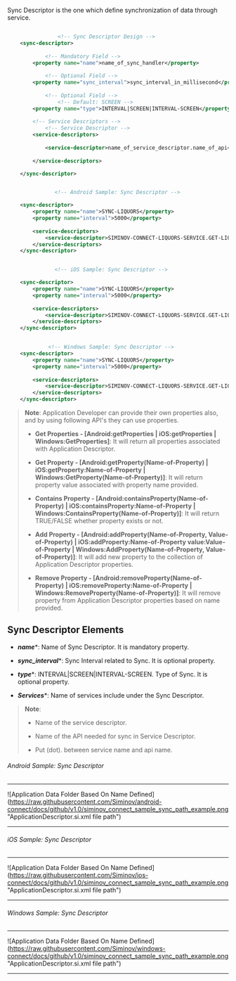 Sync Descriptor is the one which define synchronization of data through service.

```xml

                <!-- Sync Descriptor Design -->
    <sync-descriptor>
            
            <!-- Mandatory Field -->
        <property name="name">name_of_sync_handler</property>
			
            <!-- Optional Field -->
        <property name="sync_interval">sync_interval_in_millisecond</property>
     				
            <!-- Optional Field -->
                <!-- Default: SCREEN -->
        <property name="type">INTERVAL|SCREEN|INTERVAL-SCREEN</property>
			
        <!-- Service Descriptors -->
            <!-- Service Descriptor -->
        <service-descriptors>
     		    
            <service-descriptor>name_of_service_descriptor.name_of_api</service-descriptor>
     		    
        </service-descriptors>

    </sync-descriptor>

```

```xml

               <!-- Android Sample: Sync Descriptor -->

    <sync-descriptor>
        <property name="name">SYNC-LIQUORS</property>
        <property name="interval">5000</property>
	
        <service-descriptors>
            <service-descriptor>SIMINOV-CONNECT-LIQUORS-SERVICE.GET-LIQUORS</service-descriptor>
        </service-descriptors>
    </sync-descriptor>

```


```xml

               <!-- iOS Sample: Sync Descriptor -->

    <sync-descriptor>
        <property name="name">SYNC-LIQUORS</property>
        <property name="interval">5000</property>
	
        <service-descriptors>
            <service-descriptor>SIMINOV-CONNECT-LIQUORS-SERVICE.GET-LIQUORS</service-descriptor>
        </service-descriptors>
    </sync-descriptor>

```


```xml

             <!-- Windows Sample: Sync Descriptor -->
    <sync-descriptor>
        <property name="name">SYNC-LIQUORS</property>
        <property name="interval">5000</property>
	
        <service-descriptors>
            <service-descriptor>SIMINOV-CONNECT-LIQUORS-SERVICE.GET-LIQUORS</service-descriptor>
        </service-descriptors>
    </sync-descriptor>

```


> **Note**: Application Developer can provide their own properties also, and by using following API's they can use properties.
>
> - **Get Properties - [Android:getProperties | iOS:getProperties | Windows:GetProperties]**: It will return all properties associated with Application Descriptor.
>
> - **Get Property - [Android:getProperty(Name-of-Property) | iOS:getProperty:Name-of-Property | Windows:GetProperty(Name-of-Property)]**: It will return property value associated with property name provided.
>
> - **Contains Property - [Android:containsProperty(Name-of-Property) | iOS:containsProperty:Name-of-Property | Windows:ContainsProperty(Name-of-Property)]**: It will return TRUE/FALSE whether property exists or not.
>
> - **Add Property - [Android:addProperty(Name-of-Property, Value-of-Property) | iOS:addProperty:Name-of-Property value:Value-of-Property | Windows:AddProperty(Name-of-Property, Value-of-Property)]**: It will add new property to the  collection of Application Descriptor properties.
>
> - **Remove Property - [Android:removeProperty(Name-of-Property) | iOS:removeProperty:Name-of-Property | Windows:RemoveProperty(Name-of-Property)]**: It will remove property from Application Descriptor properties based on name provided.



## Sync Descriptor Elements

- _**name**_*: Name of Sync Descriptor. It is mandatory property.

- _**sync_interval**_*: Sync Interval related to Sync. It is optional property.

- _**type**_*: INTERVAL|SCREEN|INTERVAL-SCREEN. Type of Sync. It is optional property.

- _**Services**_*: Name of services include under the Sync Descriptor.


> **Note**:
>
> - Name of the service descriptor.
>
> - Name of the API needed for sync in Service Descriptor.
>
> - Put (dot). between service name and api name.


###### Android Sample: Sync Descriptor

***

![Application Data Folder Based On Name Defined] (https://raw.githubusercontent.com/Siminov/android-connect/docs/github/v1.0/siminov_connect_sample_sync_path_example.png "ApplicationDescriptor.si.xml file path")

***


###### iOS Sample: Sync Descriptor

***

![Application Data Folder Based On Name Defined] (https://raw.githubusercontent.com/Siminov/ios-connect/docs/github/v1.0/siminov_connect_sample_sync_path_example.png "ApplicationDescriptor.si.xml file path")

***


###### Windows Sample: Sync Descriptor

***

![Application Data Folder Based On Name Defined] (https://raw.githubusercontent.com/Siminov/windows-connect/docs/github/v1.0/siminov_connect_sample_sync_path_example.png "ApplicationDescriptor.si.xml file path")

***

